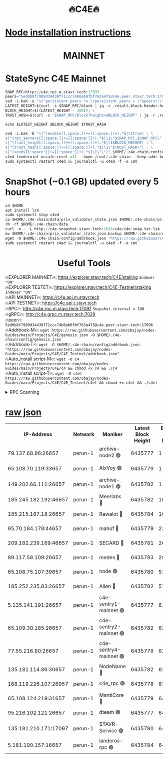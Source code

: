 <h1 align="center"> 🔥C4E🔥</h1>

[Node installation instructions](https://github.com/obajay/nodes-Guides/tree/main/Projects/C4E)
=

<h1 align="center"> MAINNET</h1>

# StateSync C4E Mainnet
```python
SNAP_RPC=http://c4e.rpc.m.stavr.tech:17097
peers="5ed0b8f7989d34438f71ccc74b0ab0fbf763a475@c4e.peer.stavr.tech:17096"
sed -i.bak -e "s/^persistent_peers *=.*/persistent_peers = \"$peers\"/" $HOME/.c4e-chain/config/config.toml
LATEST_HEIGHT=$(curl -s $SNAP_RPC/block | jq -r .result.block.header.height); \
BLOCK_HEIGHT=$((LATEST_HEIGHT - 100)); \
TRUST_HASH=$(curl -s "$SNAP_RPC/block?height=$BLOCK_HEIGHT" | jq -r .result.block_id.hash)

echo $LATEST_HEIGHT $BLOCK_HEIGHT $TRUST_HASH

sed -i.bak -E "s|^(enable[[:space:]]+=[[:space:]]+).*$|\1true| ; \
s|^(rpc_servers[[:space:]]+=[[:space:]]+).*$|\1\"$SNAP_RPC,$SNAP_RPC\"| ; \
s|^(trust_height[[:space:]]+=[[:space:]]+).*$|\1$BLOCK_HEIGHT| ; \
s|^(trust_hash[[:space:]]+=[[:space:]]+).*$|\1\"$TRUST_HASH\"| ; \
s|^(seeds[[:space:]]+=[[:space:]]+).*$|\1\"\"|" $HOME/.c4e-chain/config/config.toml
c4ed tendermint unsafe-reset-all --home /root/.c4e-chain --keep-addr-book
sudo systemctl restart c4ed && journalctl -u c4ed -f -o cat
```
# SnapShot (~0.1 GB) updated every 5 hours
```python
cd $HOME
apt install lz4
sudo systemctl stop c4ed
cp $HOME/.c4e-chain/data/priv_validator_state.json $HOME/.c4e-chain/priv_validator_state.json.backup
rm -rf $HOME/.c4e-chain/data
curl -o - -L http://c4e.snapshot.stavr.tech:1018/c4e/c4e-snap.tar.lz4 | lz4 -c -d - | tar -x -C $HOME/.c4e-chain --strip-components 2
mv $HOME/.c4e-chain/priv_validator_state.json.backup $HOME/.c4e-chain/data/priv_validator_state.json
wget -O $HOME/.c4e-chain/config/addrbook.json "https://raw.githubusercontent.com/obajay/nodes-Guides/main/Projects/C4E/addrbook.json"
sudo systemctl restart c4ed && journalctl -u c4ed -f -o cat
```
 <h1 align="center"> Useful Tools</h1>

🔥EXPLORER MAINNET🔥:  https://explorer.stavr.tech/C4E/staking            `Indexer "ON"` \
🔥EXPLORER TESTET🔥:   https://explorer.stavr.tech/C4E-Testnet/staking     `Indexer "ON"` \
🔥API MAINNET🔥:       https://c4e.api.m.stavr.tech \
🔥API TESTNET🔥:       https://c4e.api.t.stavr.tech \
🔥RPC🔥:               http://c4e.rpc.m.stavr.tech:17097                  `Snapshot-interval = 100` \
🔥gRPC🔥:              http://c4e.grpc.m.stavr.tech:7029 \
🔥peer🔥:              `5ed0b8f7989d34438f71ccc74b0ab0fbf763a475@c4e.peer.stavr.tech:17096` \
🔥Addrbook-M🔥:    ```wget https://raw.githubusercontent.com/obajay/nodes-Guides/main/Projects/C4E/genesis.json -O $HOME/.c4e-chain/config/genesis.json``` \
🔥Addrbook-T🔥:    ```wget -O $HOME/.c4e-chain/config/addrbook.json "https://raw.githubusercontent.com/obajay/nodes-Guides/main/Projects/C4E/C4E_Testnet/addrbook.json"``` \
🔥Auto_install script-M🔥: ```wget -O c4 https://raw.githubusercontent.com/obajay/nodes-Guides/main/Projects/C4E/c4 && chmod +x c4 && ./c4``` \
🔥Auto_install script-T🔥: ```wget -O c4et https://raw.githubusercontent.com/obajay/nodes-Guides/main/Projects/C4E/C4E_Testnet/c4et && chmod +x c4et && ./c4et```




<details>
<summary>RPC Scanning</summary>

<h2 align="center"> We scan nodes in real time every 4 hours. And we provide the final result of RPC endpoints.
We cannot influence the operation of these nodes in any way. </h2>


```python
If Voting Power is higher than 0 --> then the Node is a validator of the network and may be subject to attack and be a potential threat to the chain.
```
```python
We marked such validators with a red symbol
```

</details>

[raw json](https://rpc-check.c4e.stavr.tech/c4e/rpc-c4e-result.json)
=



<table><tr><th>IP-Address</th><th>Network</th><th>Moniker</th><th>Latest Block Height</th><th>Earliest Block Height</th><th>Catching Up</th><th>Tx Index</th><th>Voting Power</th><th>Scan Time</th></tr><tr><td>79.137.68.96:26657</td><td>perun-1</td><td>archive-node2 🟢</td><td>6435777</td><td>1</td><td>False</td><td>on</td><td>0</td><td>2023-12-25T03:34:44.899400832UTC</td></tr><tr><td>65.108.70.119:33657</td><td>perun-1</td><td>AlxVoy 🟢</td><td>6435779</td><td>1</td><td>False</td><td>on</td><td>0</td><td>2023-12-25T03:34:58.946519423UTC</td></tr><tr><td>149.202.66.111:26657</td><td>perun-1</td><td>archive-node1 🟢</td><td>6435782</td><td>1</td><td>False</td><td>on</td><td>0</td><td>2023-12-25T03:35:14.681699089UTC</td></tr><tr><td>185.245.182.192:46657</td><td>perun-1</td><td>Meerlabs 🔴</td><td>6435782</td><td>1051501</td><td>False</td><td>on</td><td>493550</td><td>2023-12-25T03:35:18.248953246UTC</td></tr><tr><td>185.215.167.18:26657</td><td>perun-1</td><td>Rawalot 🔴</td><td>6435784</td><td>1090501</td><td>False</td><td>on</td><td>579034</td><td>2023-12-25T03:35:29.507114101UTC</td></tr><tr><td>95.70.184.178:44657</td><td>perun-1</td><td>mahof 🔴</td><td>6435779</td><td>2342001</td><td>False</td><td>off</td><td>1357006</td><td>2023-12-25T03:34:58.301570721UTC</td></tr><tr><td>209.182.239.169:46657</td><td>perun-1</td><td>SECARD 🔴</td><td>6435781</td><td>2616101</td><td>False</td><td>off</td><td>675729</td><td>2023-12-25T03:35:12.331097924UTC</td></tr><tr><td>89.117.58.109:26657</td><td>perun-1</td><td>medes 🔴</td><td>6435783</td><td>2826001</td><td>False</td><td>off</td><td>471345</td><td>2023-12-25T03:35:24.722580320UTC</td></tr><tr><td>65.108.75.107:39657</td><td>perun-1</td><td>node 🟢</td><td>6435780</td><td>5198801</td><td>False</td><td>on</td><td>0</td><td>2023-12-25T03:35:01.381475473UTC</td></tr><tr><td>185.252.235.83:26657</td><td>perun-1</td><td>Alien 🔴</td><td>6435782</td><td>5736001</td><td>False</td><td>on</td><td>380508</td><td>2023-12-25T03:35:15.493015451UTC</td></tr><tr><td>5.135.141.191:26657</td><td>perun-1</td><td>c4e-sentry1-mainnet 🟢</td><td>6435777</td><td>6198001</td><td>False</td><td>on</td><td>0</td><td>2023-12-25T03:34:44.198372466UTC</td></tr><tr><td>65.109.30.185:26657</td><td>perun-1</td><td>c4e-sentry2-mainnet 🟢</td><td>6435782</td><td>6238301</td><td>False</td><td>on</td><td>0</td><td>2023-12-25T03:35:17.935388578UTC</td></tr><tr><td>77.55.216.80:26657</td><td>perun-1</td><td>c4e-sentry4-mainnet 🟢</td><td>6435779</td><td>6241001</td><td>False</td><td>on</td><td>0</td><td>2023-12-25T03:34:58.627727279UTC</td></tr><tr><td>135.181.114.86:30657</td><td>perun-1</td><td>NodeName 🔴</td><td>6435782</td><td>6284301</td><td>False</td><td>off</td><td>333717</td><td>2023-12-25T03:35:15.084012550UTC</td></tr><tr><td>168.119.226.107:26957</td><td>perun-1</td><td>c4e_rpc 🟢</td><td>6435778</td><td>6335778</td><td>False</td><td>on</td><td>0</td><td>2023-12-25T03:34:51.303701803UTC</td></tr><tr><td>65.108.124.219:31657</td><td>perun-1</td><td>MantiCore 🔴</td><td>6435779</td><td>6335779</td><td>False</td><td>off</td><td>837753</td><td>2023-12-25T03:34:57.809838863UTC</td></tr><tr><td>95.216.102.121:26657</td><td>perun-1</td><td>dteam 🟢</td><td>6435777</td><td>6426001</td><td>False</td><td>on</td><td>0</td><td>2023-12-25T03:34:44.540317857UTC</td></tr><tr><td>135.181.210.171:17097</td><td>perun-1</td><td>STAVR-Service 🟢</td><td>6435780</td><td>6433501</td><td>False</td><td>on</td><td>0</td><td>2023-12-25T03:35:03.819011992UTC</td></tr><tr><td>5.181.190.157:16657</td><td>perun-1</td><td>landeros-rpc 🟢</td><td>6435784</td><td>6435001</td><td>False</td><td>on</td><td>0</td><td>2023-12-25T03:35:29.188214590UTC</td></tr></table>
